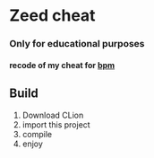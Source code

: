 # Zeed cheat
### Only for educational purposes

#### recode of my cheat for [bpm](https://github.com/zxsrxt-kebab-case/bpm-calc)

## Build

1. Download CLion
2. import this project
3. compile
4. enjoy